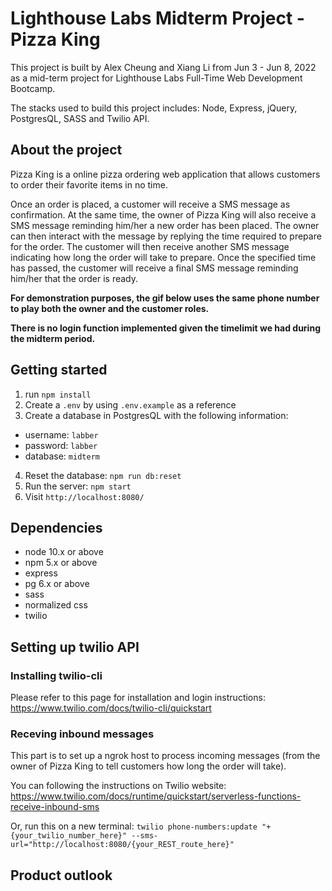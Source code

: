 # Lighthouse Labs Midterm Project - **Pizza King**

This project is built by Alex Cheung and Xiang Li from Jun 3 - Jun 8, 2022 as a mid-term project for Lighthouse Labs Full-Time Web Development Bootcamp.

The stacks used to build this project includes: Node, Express, jQuery, PostgresQL, SASS and Twilio API.

## About the project

Pizza King is a online pizza ordering web application that allows customers to order their favorite items in no time.

Once an order is placed, a customer will receive a SMS message as confirmation. At the same time, the owner of Pizza King will also receive a SMS message reminding him/her a new order has been placed. The owner can then interact with the message by replying the time required to prepare for the order. The customer will then receive another SMS message indicating how long the order will take to prepare. Once the specified time has passed, the customer will receive a final SMS message reminding him/her that the order is ready.

**For demonstration purposes, the gif below uses the same phone number to play both the owner and the customer roles.**

**There is no login function implemented given the timelimit we had during the midterm period.**

## Getting started

1. run `npm install`
2. Create a `.env` by using `.env.example` as a reference
3. Create a database in PostgresQL with the following information:

- username: `labber`
- password: `labber`
- database: `midterm`

4. Reset the database: `npm run db:reset`
5. Run the server: `npm start`
6. Visit `http://localhost:8080/`

## Dependencies

- node 10.x or above
- npm 5.x or above
- express
- pg 6.x or above
- sass
- normalized css
- twilio

## Setting up twilio API

### Installing twilio-cli

Please refer to this page for installation and login instructions: https://www.twilio.com/docs/twilio-cli/quickstart

### Receving inbound messages

This part is to set up a ngrok host to process incoming messages (from the owner of Pizza King to tell customers how long the order will take).

You can following the instructions on Twilio website: https://www.twilio.com/docs/runtime/quickstart/serverless-functions-receive-inbound-sms

Or, run this on a new terminal:
`twilio phone-numbers:update "+{your_twilio_number_here}" --sms-url="http://localhost:8080/{your_REST_route_here}"`

## Product outlook

![]()
